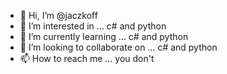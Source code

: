 - 👋 Hi, I’m @jaczkoff
- 👀 I’m interested in ... c# and python
- 🌱 I’m currently learning ... c# and python
- 💞️ I’m looking to collaborate on ... c# and python
- 📫 How to reach me ... you don't 

<!---
jaczkoff/jaczkoff is a ✨ special ✨ repository because its `README.md` (this file) appears on your GitHub profile.
You can click the Preview link to take a look at your changes.
--->
